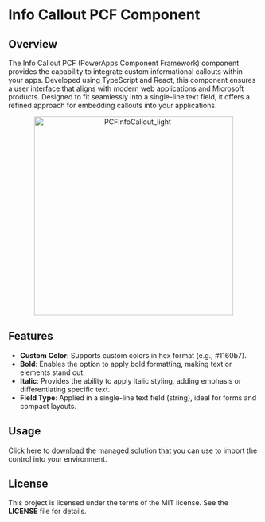 # Info Callout PCF Component

## Overview

The Info Callout PCF (PowerApps Component Framework) component provides the capability to integrate custom informational callouts within your apps. Developed using TypeScript and React, this component ensures a user interface that aligns with modern web applications and Microsoft products. Designed to fit seamlessly into a single-line text field, it offers a refined approach for embedding callouts into your applications.
<p align="center">
  <img src="https://github.com/user-attachments/assets/7b43e8a2-23c1-4a7d-bd16-5e3a74c82b3f" alt="PCFInfoCallout_light" width="400"/>
</p>

## Features

- **Custom Color**: Supports custom colors in hex format (e.g., #1160b7).
- **Bold**: Enables the option to apply bold formatting, making text or elements stand out.
- **Italic**: Provides the ability to apply italic styling, adding emphasis or differentiating specific text.
- **Field Type**: Applied in a single-line text field (string), ideal for forms and compact layouts.

## Usage

Click here to [download]() the managed solution that you can use to import the control into your environment.

## License


This project is licensed under the terms of the MIT license. See the **LICENSE** file for details.
